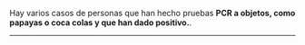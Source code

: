 Hay varios casos de personas que han hecho pruebas **PCR a objetos, como papayas o coca colas y que han dado positivo.**.

----------------------------------------------------------------------